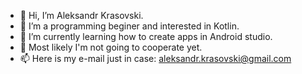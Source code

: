 - 👋 Hi, I’m Aleksandr Krasovski.
- 👀 I’m a programming beginer and interested in Kotlin.
- 🌱 I’m currently learning how to create apps in Android studio.
- 💞️ Most likely I'm not going to cooperate yet.
- 📫 Here is my e-mail just in case: aleksandr.krasovski@gmail.com

<!---
Aleksandr Krasovski/Aleksandr Krasovski is a ✨ special ✨ repository because its `README.md` (this file) appears on your GitHub profile.
You can click the Preview link to take a look at your changes.
--->
